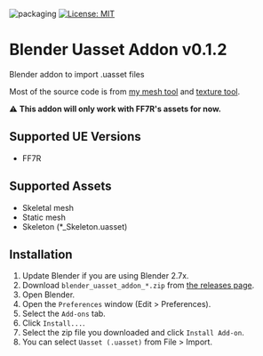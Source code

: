 ![packaging](https://github.com/matyalatte/Blender-Uasset-Addon/actions/workflows/main.yml/badge.svg)
[![License: MIT](https://img.shields.io/badge/License-MIT-yellow.svg)](https://opensource.org/licenses/MIT)

# Blender Uasset Addon v0.1.2
Blender addon to import .uasset files

Most of the source code is from [my mesh tool](https://github.com/matyalatte/FF7R-mesh-importer) and [texture tool](https://github.com/matyalatte/UE4-DDS-Tools).

:warning: **This addon will only work with FF7R's assets for now.**

## Supported UE Versions

- FF7R

## Supported Assets

- Skeletal mesh
- Static mesh
- Skeleton (*_Skeleton.uasset)

## Installation

1. Update Blender if you are using Blender 2.7x.
1. Download `blender_uasset_addon_*.zip` from [the releases page](https://github.com/matyalatte/Blender-Uasset-Addon/releases).
1. Open Blender.
1. Open the `Preferences` window (Edit > Preferences).
1. Select the `Add-ons` tab.
1. Click `Install...`.
1. Select the zip file you downloaded and click `Install Add-on`.
1. You can select `Uasset (.uasset)` from File > Import.


